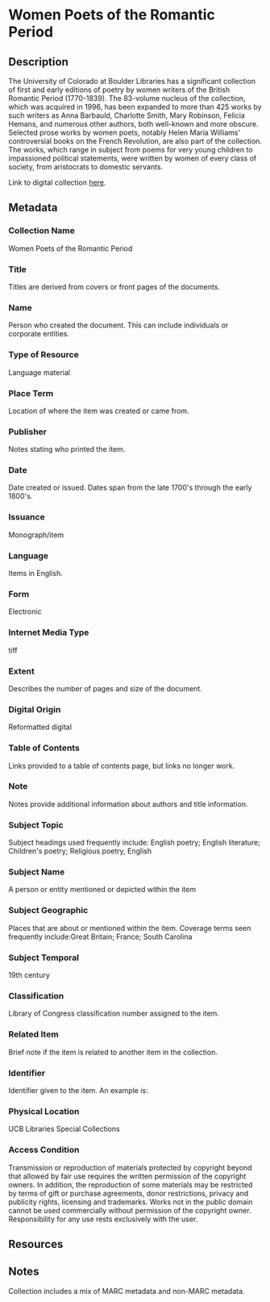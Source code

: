 # Women Poets of the Romantic Period
## Description
The University of Colorado at Boulder Libraries has a significant collection of first and early editions of poetry by women writers of the British Romantic Period (1770-1839). The 83-volume nucleus of the collection, which was acquired in 1996, has been expanded to more than 425 works by such writers as Anna Barbauld, Charlotte Smith, Mary Robinson, Felicia Hemans, and numerous other authors, both well-known and more obscure. Selected prose works by women poets, notably Helen Maria Williams' controversial books on the French Revolution, are also part of the collection. The works, which range in subject from poems for very young children to impassioned political statements, were written by women of every class of society, from aristocrats to domestic servants. 

Link to digital collection [here](https://doi.org/10.25810/4wn3-0x82).
## Metadata
### Collection Name
Women Poets of the Romantic Period
### Title
Titles are derived from covers or front pages of the documents.
### Name
Person who created the document. This can include individuals or corporate entities.
### Type of Resource
Language material
### Place Term
Location of where the item was created or came from.
### Publisher
Notes stating who printed the item.
### Date
Date created or issued. Dates span from the late 1700's through the early 1800's.
### Issuance
Monograph/item
### Language
Items in English.
### Form
Electronic
### Internet Media Type
tiff
### Extent
Describes the number of pages and size of the document.
### Digital Origin
Reformatted digital
### Table of Contents
Links provided to a table of contents page, but links no longer work.
### Note
Notes provide additional information about authors and title information.
### Subject Topic
Subject headings used frequently include: English poetry; English literature; Children's poetry; Religious poetry, English
### Subject Name
A person or entity mentioned or depicted within the item
### Subject Geographic
Places that are about or mentioned within the item. Coverage terms seen frequently include:Great Britain; France; South Carolina
### Subject Temporal
19th century
### Classification
Library of Congress classification number assigned to the item.
### Related Item
Brief note if the item is related to another item in the collection.
### Identifier
Identifier given to the item. An example is:
### Physical Location
UCB Libraries Special Collections
### Access Condition
Transmission or reproduction of materials protected by copyright beyond that allowed by fair use requires the written permission of the copyright owners. In addition, the reproduction of some materials may be restricted by terms of gift or purchase agreements, donor restrictions, privacy and publicity rights, licensing and trademarks. Works not in the public domain cannot be used commercially without permission of the copyright owner. Responsibility for any use rests exclusively with the user.
## Resources
## Notes
Collection includes a mix of MARC metadata and non-MARC metadata.
